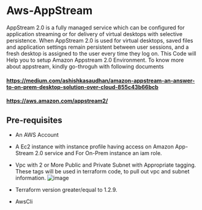 # Aws-AppStream
AppStream 2.0 is a fully managed service which can be configured for application streaming or for delivery of virtual desktops with selective persistence. When AppStream 2.0 is used for virtual desktops, saved files and application settings remain persistent between user sessions, and a fresh desktop is assigned to the user every time they log on.
This Code will Help you to setup Amazon Appstream 2.0 Environment. To know more about appstream, kindly go-throguh with following documents

#### https://medium.com/ashishkasaudhan/amazon-appstream-an-answer-to-on-prem-desktop-solution-over-cloud-855c43b66bcb
#### https://aws.amazon.com/appstream2/
## Pre-requisites
* An AWS Account
* A Ec2 instance with instance profile having access on Amazon App-Stream 2.0 service and For On-Prem instance an iam role.
* Vpc with 2 or More Public and Private Subnet with Appropriate tagging. These tags will be used in terraform code, to pull out vpc and subnet information.
![image](https://user-images.githubusercontent.com/12654660/214388904-b2e445d1-2d18-4805-8cb7-a5da7a32b158.png)

* Terraform version greater/equal to 1.2.9.
* AwsCli 
